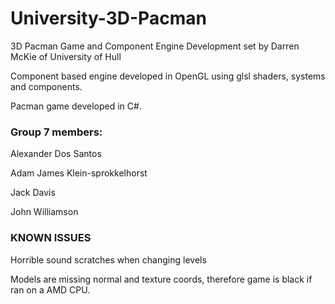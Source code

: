 # University-3D-Pacman
3D Pacman Game and Component Engine Development set by Darren McKie of University of Hull

Component based engine developed in OpenGL using glsl shaders, systems and components.

Pacman game developed in C#.

### Group 7 members:
Alexander Dos Santos

Adam James Klein-sprokkelhorst

Jack Davis

John Williamson

### KNOWN ISSUES
Horrible sound scratches when changing levels

Models are missing normal and texture coords, therefore game is black if ran on a AMD CPU.

